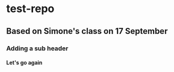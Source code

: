 # test-repo

## Based on Simone's class on 17 September

### Adding a sub header

#### Let's go again
